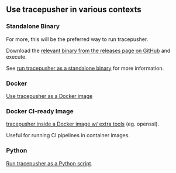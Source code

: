 ## Use tracepusher in various contexts

### Standalone Binary

For more, this will be the preferred way to run tracepusher.

Download the [relevant binary from the releases page on GitHub](https://github.com/agardnerit/tracepusher/releases/latest) and execute.

See [run tracepusher as a standalone binary](standalone.md) for more information.

### Docker

[Use tracepusher as a Docker image](docker.md)

### Docker CI-ready Image

[tracepusher inside a Docker image w/ extra tools](ci.md) (eg. openssl).

Useful for running CI pipelines in container images.

### Python

[Run tracepusher as a Python script](python.md).
